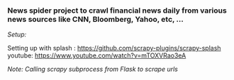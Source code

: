 ### News spider project to crawl financial news daily from various news sources like CNN, Bloomberg, Yahoo, etc, ... 

*Setup:*

Setting up with splash : https://github.com/scrapy-plugins/scrapy-splash
youtube: https://www.youtube.com/watch?v=mTOXVRao3eA


*Note: Calling scrapy subprocess from Flask to scrape urls*
